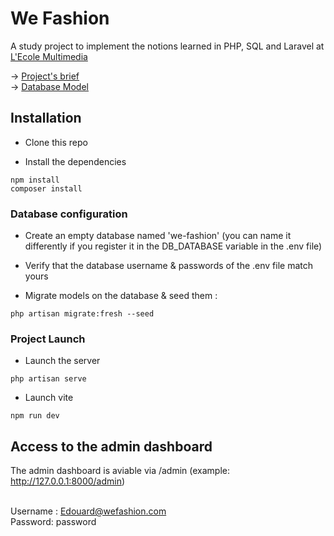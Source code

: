 
# We Fashion
A study project to implement the notions learned in PHP, SQL and Laravel at [L'Ecole Multimedia](https://www.ecole-multimedia.com/)

-> [Project's brief](public/brief.pdf) <br>
-> [Database Model](https://prettyfdbdiagram.io/d/6447ec9f6b319470512ca8df)

## Installation

- Clone this repo

- Install the dependencies
```
npm install
composer install
```



### Database configuration
- Create an empty database named 'we-fashion' (you can name it differently if you register it in the DB_DATABASE variable in the .env file)

- Verify that the database username & passwords of the .env file match yours

- Migrate models on the database & seed them :

```
php artisan migrate:fresh --seed
```


### Project Launch

- Launch the server
```
php artisan serve
```

- Launch vite
```
npm run dev
```

## Access to the admin dashboard

The admin dashboard is aviable via /admin (example: http://127.0.0.1:8000/admin) <br><br>

Username : Edouard@wefashion.com <br>
Password: password
